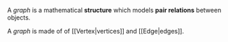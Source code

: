 A _graph_ is a mathematical **structure** which models **pair relations** between objects.

A _graph_ is made of of [[Vertex|vertices]] and [[Edge|edges]].